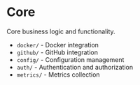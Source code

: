 # Core 
 
Core business logic and functionality. 
 
- `docker/` - Docker integration 
- `github/` - GitHub integration 
- `config/` - Configuration management 
- `auth/` - Authentication and authorization 
- `metrics/` - Metrics collection 
